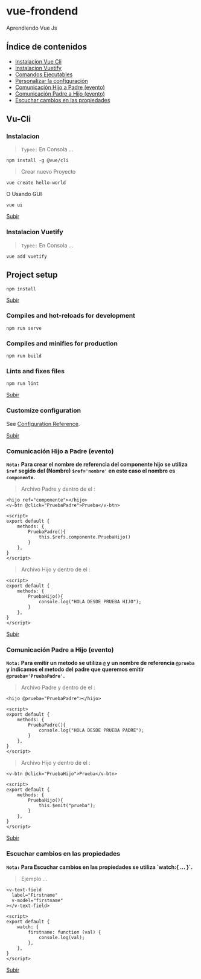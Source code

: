 # vue-frondend
Aprendiendo Vue Js
<a name="top"></a>

## Índice de contenidos

- [Instalacion Vue Cli](#item1)
- [Instalacion Vuetify](#item2)
- [Comandos Ejecutables](#item3) 
- [Personalizar la configuración](#item4)
- [Comunicación Hijo a Padre (evento)](#item5)
- [Comunicación Padre a Hijo (evento)](#item6)
- [Escuchar cambios en las propiedades](#item7)

## Vu-Cli
<a name="item1"></a>
### Instalacion
>`Typee:` En Consola ...
```console
npm install -g @vue/cli
```
>Crear nuevo Proyecto
```console
vue create hello-world
```
O Usando GUI
```console
vue ui
```
[Subir](#top)
<a name="item2"></a>
### Instalacion Vuetify
>`Typee:` En Consola ...
```console
vue add vuetify
```
## Project setup
```
npm install
```
[Subir](#top)
<a name="item3"></a>

### Compiles and hot-reloads for development
```
npm run serve
```

### Compiles and minifies for production
```
npm run build
```

### Lints and fixes files
```
npm run lint
```
[Subir](#top)
<a name="item4"></a>

### Customize configuration
See [Configuration Reference](https://cli.vuejs.org/config/).

[Subir](#top)
<a name="item5"></a>
### Comunicación Hijo a Padre (evento)

**`Nota:` 
Para crear el nombre de referencia del componente hijo se utiliza `$ref` segido del (Nombre) `$ref='nombre'` en este caso el nombre es `componente`.**

> Archivo Padre y dentro de el :

```vue
<hijo ref="componente"></hijo>
<v-btn @click="PruebaPadre">Prueba</v-btn>

<script>
export default {
    methods: {
        PruebaPadre(){
            this.$refs.componente.PruebaHijo()
        }
    },
}
</script>
```
> Archivo Hijo y dentro de el :

```vue
<script>
export default {  
    methods: {   
        PruebaHijo(){
            console.log("HOLA DESDE PRUEBA HIJO");
        }
    },
}
</script>
```
[Subir](#top)

<a name="item6"></a>
### Comunicación Padre a Hijo (evento)

**`Nota:` 
Para emitir un metodo se utiliza  `@` y un nombre de referencia `@prueba` y indicamos el metodo del padre que queremos emitir `@prueba='PruebaPadre'`.**

> Archivo Padre y dentro de el :

```vue
<hijo @prueba="PruebaPadre"></hijo>
 
<script>
export default {
    methods: {
        PruebaPadre(){
            console.log("HOLA DESDE PRUEBA PADRE");
        }
    },
}
</script>
```
> Archivo Hijo y dentro de el :

```vue
<v-btn @click="PruebaHijo">Prueba</v-btn>

<script>
export default {  
    methods: {   
        PruebaHijo(){
            this.$emit("prueba");
        }
    },
}
</script>
```
[Subir](#top)

<a name="item7"></a>
### Escuchar cambios en las propiedades

**`Nota:` 
Para Escuchar cambios en las propiedades se utiliza ´watch:{ ... }´.**

> Ejemplo ...

```vue
<v-text-field
  label="Firstname"
  v-model="firstname"
></v-text-field>

<script>
export default {
    watch: {
        firstname: function (val) {
            console.log(val);
        },
    },  
}
</script>
```
[Subir](#top)

